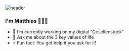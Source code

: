 ![header](https://capsule-render.vercel.app/api?type=slice&color=timeGradient&height=300&section=header&text=Hi%20there%20👋🏻&fontAlign=70&fontAlignY=25&fontSize=90&animation=fadeIn)

### I'm Matthias 👨🏼‍💻



- 🔭 I’m currently working on my digital "Gesellenstück"
- 💬 Ask me about the 3 key values of life
- ⚡ Fun fact: You get help if you ask for it!

